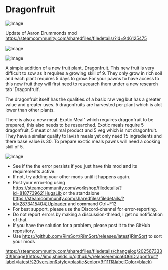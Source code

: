 # Dragonfruit

![Image](https://i.imgur.com/buuPQel.png)

Update of Aaron Drummonds mod
https://steamcommunity.com/sharedfiles/filedetails/?id=946125475

![Image](https://i.imgur.com/pufA0kM.png)

	
![Image](https://i.imgur.com/Z4GOv8H.png)


A simple addition of a new fruit plant, Dragonfruit.
This new fruit is very difficult to sow as it requires a growing skill of 9.
They only grow in rich soil and each plant requires 5 days to grow.
For your pawns to have access to this new fruit they will first need to reseearch them under a new research tab 'Dragonfruit'.

The dragonfruit itself has the qualities of a basic raw veg but has a greater value and greater uses.
5 dragonfruits are harvested per plant which is alot lower than other plants.

There is also a new meal 'Exotic Meal' which requires dragonfruit to be prepared, this also needs to be researched.
Exotic meals require 5 dragonfruit, 5 meat or animal product and 5 veg which is not dragonfruit.
They have a similar quality to lavish meals yet only need 15 ingredients and there base value is 30.
To prepare exotic meals pawns will need a cooking skill of 5.


![Image](https://i.imgur.com/PwoNOj4.png)



-  See if the the error persists if you just have this mod and its requirements active.
-  If not, try adding your other mods until it happens again.
-  Post your error-log using https://steamcommunity.com/workshop/filedetails/?id=818773962]HugsLib or the standalone https://steamcommunity.com/sharedfiles/filedetails/?id=2873415404]Uploader and command Ctrl+F12
-  For best support, please use the Discord-channel for error-reporting.
-  Do not report errors by making a discussion-thread, I get no notification of that.
-  If you have the solution for a problem, please post it to the GitHub repository.
-  Use https://github.com/RimSort/RimSort/releases/latest]RimSort to sort your mods



https://steamcommunity.com/sharedfiles/filedetails/changelog/2025673330]![Image](https://img.shields.io/github/v/release/emipa606/Dragonfruit?label=latest%20version&style=plastic&color=9f1111&labelColor=black)

